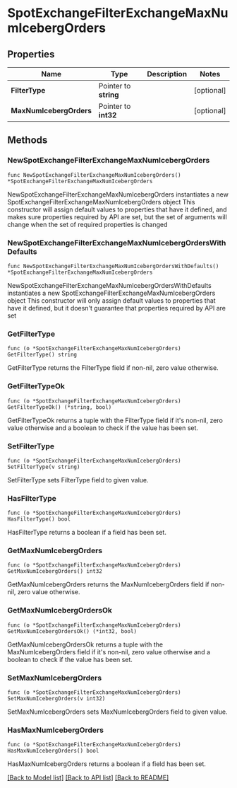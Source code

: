 # SpotExchangeFilterExchangeMaxNumIcebergOrders

## Properties

Name | Type | Description | Notes
------------ | ------------- | ------------- | -------------
**FilterType** | Pointer to **string** |  | [optional] 
**MaxNumIcebergOrders** | Pointer to **int32** |  | [optional] 

## Methods

### NewSpotExchangeFilterExchangeMaxNumIcebergOrders

`func NewSpotExchangeFilterExchangeMaxNumIcebergOrders() *SpotExchangeFilterExchangeMaxNumIcebergOrders`

NewSpotExchangeFilterExchangeMaxNumIcebergOrders instantiates a new SpotExchangeFilterExchangeMaxNumIcebergOrders object
This constructor will assign default values to properties that have it defined,
and makes sure properties required by API are set, but the set of arguments
will change when the set of required properties is changed

### NewSpotExchangeFilterExchangeMaxNumIcebergOrdersWithDefaults

`func NewSpotExchangeFilterExchangeMaxNumIcebergOrdersWithDefaults() *SpotExchangeFilterExchangeMaxNumIcebergOrders`

NewSpotExchangeFilterExchangeMaxNumIcebergOrdersWithDefaults instantiates a new SpotExchangeFilterExchangeMaxNumIcebergOrders object
This constructor will only assign default values to properties that have it defined,
but it doesn't guarantee that properties required by API are set

### GetFilterType

`func (o *SpotExchangeFilterExchangeMaxNumIcebergOrders) GetFilterType() string`

GetFilterType returns the FilterType field if non-nil, zero value otherwise.

### GetFilterTypeOk

`func (o *SpotExchangeFilterExchangeMaxNumIcebergOrders) GetFilterTypeOk() (*string, bool)`

GetFilterTypeOk returns a tuple with the FilterType field if it's non-nil, zero value otherwise
and a boolean to check if the value has been set.

### SetFilterType

`func (o *SpotExchangeFilterExchangeMaxNumIcebergOrders) SetFilterType(v string)`

SetFilterType sets FilterType field to given value.

### HasFilterType

`func (o *SpotExchangeFilterExchangeMaxNumIcebergOrders) HasFilterType() bool`

HasFilterType returns a boolean if a field has been set.

### GetMaxNumIcebergOrders

`func (o *SpotExchangeFilterExchangeMaxNumIcebergOrders) GetMaxNumIcebergOrders() int32`

GetMaxNumIcebergOrders returns the MaxNumIcebergOrders field if non-nil, zero value otherwise.

### GetMaxNumIcebergOrdersOk

`func (o *SpotExchangeFilterExchangeMaxNumIcebergOrders) GetMaxNumIcebergOrdersOk() (*int32, bool)`

GetMaxNumIcebergOrdersOk returns a tuple with the MaxNumIcebergOrders field if it's non-nil, zero value otherwise
and a boolean to check if the value has been set.

### SetMaxNumIcebergOrders

`func (o *SpotExchangeFilterExchangeMaxNumIcebergOrders) SetMaxNumIcebergOrders(v int32)`

SetMaxNumIcebergOrders sets MaxNumIcebergOrders field to given value.

### HasMaxNumIcebergOrders

`func (o *SpotExchangeFilterExchangeMaxNumIcebergOrders) HasMaxNumIcebergOrders() bool`

HasMaxNumIcebergOrders returns a boolean if a field has been set.


[[Back to Model list]](../README.md#documentation-for-models) [[Back to API list]](../README.md#documentation-for-api-endpoints) [[Back to README]](../README.md)


